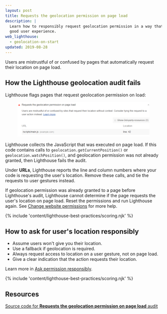 ```yaml
---
layout: post
title: Requests the geolocation permission on page load
description: |
  Learn how to responsibly request geolocation permission in a way that provides
  good user experience.
web_lighthouse:
  - geolocation-on-start
updated: 2019-08-28
---
```


Users are mistrustful of or confused by pages
that automatically request their location on page load.

## How the Lighthouse geolocation audit fails

Lighthouse flags pages that request geolocation permission on load:

<figure class="w-figure">
  <img class="w-screenshot" src="geolocation-on-start.png" alt="Lighthouse audit showing geolocation request on page load">
</figure>

Lighthouse collects the JavaScript that was executed on page load.
If this code contains calls to `geolocation.getCurrentPosition()` or
`geolocation.watchPosition()`, and geolocation permission was not already granted,
then Lighthouse fails the audit.

Under **URLs**,
Lighthouse reports the line and column numbers
where your code is requesting the user's location.
Remove these calls,
and tie the requests to user gestures instead.

If geolocation permission was already granted to a page before Lighthouse's audit,
Lighthouse cannot determine if the page requests the user's location on page load.
Reset the permissions and run Lighthouse again.
See [Change website permissions](https://support.google.com/chrome/answer/6148059) for more help.

{% include 'content/lighthouse-best-practices/scoring.njk' %}

## How to ask for user's location responsibly

- Assume users won't give you their location.
- Use a fallback if geolocation is required.
- Always request access to location on a user gesture,
not on page load.
- Give a clear indication that the action requests their location.

Learn more in
[Ask permission responsibly](https://developers.google.com/web/fundamentals/native-hardware/user-location/#ask_permission_responsibly).

{% include 'content/lighthouse-best-practices/scoring.njk' %}

## Resources

[Source code for **Requests the geolocation permission on page load** audit](https://github.com/GoogleChrome/lighthouse/blob/master/lighthouse-core/audits/dobetterweb/geolocation-on-start.js)
